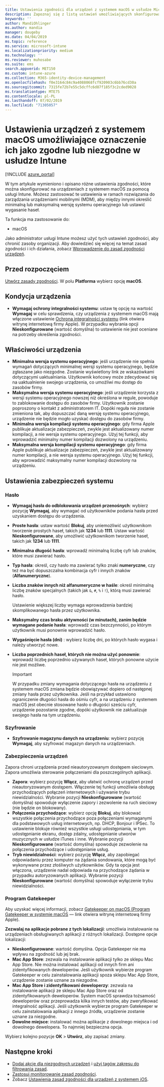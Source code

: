 ```yaml
---
title: Ustawienia zgodności dla urządzeń z systemem macOS w usłudze Microsoft Intune — Azure | Microsoft Docs
description: Zapoznaj się z listą ustawień umożliwiających skonfigurowanie zgodności dla urządzeń z systemem macOS w usłudze Microsoft Intune. Możesz między innymi wymagać stosowania ochrony integralności systemu firmy Apple, określać ograniczenia dotyczące haseł, wymagać zapory oraz zezwalać na użycie programu Gatekeeper.
keywords: ''
author: MandiOhlinger
ms.author: mandia
manager: dougeby
ms.date: 04/04/2019
ms.topic: reference
ms.service: microsoft-intune
ms.localizationpriority: medium
ms.technology: ''
ms.reviewer: muhosabe
ms.suite: ems
search.appverid: MET150
ms.custom: intune-azure
ms.collection: M365-identity-device-management
ms.openlocfilehash: f0e3164c84c9a4088068fcf920903c6bb76cd30a
ms.sourcegitcommit: 7315fe72b7e55c5dcffc6d87f185f3c2cded9028
ms.translationtype: MTE75
ms.contentlocale: pl-PL
ms.lasthandoff: 07/02/2019
ms.locfileid: "71305057"
---
```

# <a name="macos-settings-to-mark-devices-as-compliant-or-not-compliant-using-intune"></a>Ustawienia urządzeń z systemem macOS umożliwiające oznaczenie ich jako zgodne lub niezgodne w usłudze Intune

[!INCLUDE [azure_portal](./includes/azure_portal.md)]

W tym artykule wymieniono i opisano różne ustawienia zgodności, które można skonfigurować na urządzeniach z systemem macOS za pomocą usługi Intune. Możesz zastosować te ustawienia w ramach rozwiązania do zarządzania urządzeniami mobilnymi (MDM), aby między innymi określić minimalną lub maksymalną wersję systemu operacyjnego lub ustawić wygasanie haseł.

Ta funkcja ma zastosowanie do:

- macOS

Jako administrator usługi Intune możesz użyć tych ustawień zgodności, aby chronić zasoby organizacji. Aby dowiedzieć się więcej na temat zasad zgodności i ich działania, zobacz [Wprowadzenie do zasad zgodności urządzeń](device-compliance-get-started.md).

## <a name="before-you-begin"></a>Przed rozpoczęciem

[Utwórz zasady zgodności](create-compliance-policy.md#create-the-policy). W polu **Platforma** wybierz opcję **macOS**.

## <a name="device-health"></a>Kondycja urządzenia

- **Wymagaj ochrony integralności systemu**: ustaw tę opcję na wartość **Wymagaj** w celu sprawdzenia, czy urządzenia z systemem macOS mają włączone ustawienie [Ochrona integralności systemu](https://support.apple.com/HT204899) (link otwiera witrynę internetową firmy Apple). W przypadku wybrania opcji **Nieskonfigurowane** (wartość domyślna) to ustawienie nie jest oceniane na potrzeby określenia zgodności.

## <a name="device-properties"></a>Właściwości urządzenia

- **Minimalna wersja systemu operacyjnego**: jeśli urządzenie nie spełnia wymagań dotyczących minimalnej wersji systemu operacyjnego, będzie zgłaszane jako niezgodne. Zostanie wyświetlony link ze wskazówkami dotyczącymi uaktualniania. Użytkownik końcowy może zdecydować się na uaktualnienie swojego urządzenia, co umożliwi mu dostęp do zasobów firmy.
- **Maksymalna wersja systemu operacyjnego**: jeśli urządzenie korzysta z wersji systemu operacyjnego nowszej niż określona w regule, powoduje to zablokowanie dostępu do zasobów firmy. Użytkownik zostanie poproszony o kontakt z administratorem IT. Dopóki reguła nie zostanie zmieniona tak, aby dopuszczać daną wersję systemu operacyjnego, urządzenie nie będzie mogło uzyskać dostępu do zasobów firmy.
- **Minimalna wersja kompilacji systemu operacyjnego**: gdy firma Apple publikuje aktualizacje zabezpieczeń, zwykle jest aktualizowany numer kompilacji, a nie wersja systemu operacyjnego. Użyj tej funkcji, aby wprowadzić minimalny numer kompilacji dozwolony na urządzeniu.
- **Maksymalna wersja kompilacji systemu operacyjnego**: gdy firma Apple publikuje aktualizacje zabezpieczeń, zwykle jest aktualizowany numer kompilacji, a nie wersja systemu operacyjnego. Użyj tej funkcji, aby wprowadzić maksymalny numer kompilacji dozwolony na urządzeniu.

## <a name="system-security-settings"></a>Ustawienia zabezpieczeń systemu

### <a name="password"></a>Hasło

- **Wymagaj hasła do odblokowania urządzeń przenośnych**: wybierz pozycję **Wymagaj**, aby wymagać od użytkowników podania hasła przed uzyskaniem dostępu do urządzenia.
- **Proste hasła**: ustaw wartość **Blokuj**, aby uniemożliwić użytkownikom tworzenie prostych haseł, takich jak **1234** lub **1111**. Ustaw wartość **Nieskonfigurowane**, aby umożliwić użytkownikom tworzenie haseł, takich jak **1234** lub **1111**.
- **Minimalna długość hasła**: wprowadź minimalną liczbę cyfr lub znaków, które musi zawierać hasło.
- **Typ hasła**: określ, czy hasło ma zawierać tylko znaki **numeryczne**, czy też ma być dopuszczalna kombinacja cyfr i innych znaków (**Alfanumeryczne**).
- **Liczba znaków innych niż alfanumeryczne w haśle**: określ minimalną liczbę znaków specjalnych (takich jak `&`, `#`, `%` i `!`), którą musi zawierać hasło.

    Ustawienie większej liczby wymaga wprowadzenia bardziej skomplikowanego hasła przez użytkownika.

- **Maksymalny czas braku aktywności (w minutach), zanim będzie wymagane podanie hasła**: wprowadź czas bezczynności, po którym użytkownik musi ponownie wprowadzić hasło.
- **Wygaśnięcie hasła (dni)** : wybierz liczbę dni, po których hasło wygasa i należy utworzyć nowe.
- **Liczba poprzednich haseł, których nie można użyć ponownie**: wprowadź liczbę poprzednio używanych haseł, których ponowne użycie nie jest możliwe.

    > [!IMPORTANT]
    > W przypadku zmiany wymagania dotyczącego hasła na urządzeniu z systemem macOS zmiana będzie obowiązywać dopiero od następnej zmiany hasła przez użytkownika. Jeśli na przykład ustawiono ograniczenie długości hasła do ośmiu cyfr, a na urządzeniu z systemem macOS jest obecnie stosowane hasło o długości sześciu cyfr, urządzenie pozostanie zgodne, dopóki użytkownik nie zaktualizuje swojego hasła na tym urządzeniu.

### <a name="encryption"></a>Szyfrowanie

- **Szyfrowanie magazynu danych na urządzeniu**: wybierz pozycję **Wymagaj**, aby szyfrować magazyn danych na urządzeniach.

### <a name="device-security"></a>Zabezpieczenia urządzeń

Zapora chroni urządzenia przed nieautoryzowanym dostępem sieciowym. Zapora umożliwia sterowanie połączeniami dla poszczególnych aplikacji. 

- **Zapora**: wybierz pozycję **Włącz**, aby ułatwić ochronę urządzeń przed nieautoryzowanym dostępem. Włączenie tej funkcji umożliwia obsługę przychodzących połączeń internetowych i używanie trybu niewidzialności. Wybranie pozycji **Nieskonfigurowane** (wartość domyślna) spowoduje wyłączenie zapory i zezwolenie na ruch sieciowy (nie będzie on blokowany).
- **Połączenia przychodzące**: wybierz opcję **Blokuj**, aby blokować wszystkie połączenia przychodzące poza połączeniami wymaganymi dla podstawowych usług internetowych, np. DHCP, Bonjour i IPSec. To ustawienie blokuje również wszystkie usługi udostępniania, w tym udostępnianie ekranu, dostęp zdalny, udostępnianie utworów muzycznych w usłudze iTunes i inne. Wybranie pozycji **Nieskonfigurowane** (wartość domyślna) spowoduje zezwolenie na połączenia przychodzące i udostępnianie usług.
- **Tryb niewidzialności**: wybierz pozycję **Włącz**, aby zapobiegać odpowiadaniu przez komputer na żądania sondowania, które mogą być wykonywane przez złośliwych użytkowników. Gdy ta opcja jest włączona, urządzenie nadal odpowiada na przychodzące żądania w przypadku autoryzowanych aplikacji. Wybranie pozycji **Nieskonfigurowane** (wartość domyślna) spowoduje wyłączenie trybu niewidzialności.

### <a name="gatekeeper"></a>Program Gatekeeper

Aby uzyskać więcej informacji, zobacz [Gatekeeper on macOS (Program Gatekeeper w systemie macOS](https://support.apple.com/HT202491) — link otwiera witrynę internetową firmy Apple).

**Zezwalaj na aplikacje pobrane z tych lokalizacji**: umożliwia instalowanie na urządzeniach obsługiwanych aplikacji z różnych lokalizacji. Dostępne opcje lokalizacji:

- **Nieskonfigurowane**: wartość domyślna. Opcja Gatekeeper nie ma wpływu na zgodność lub jej brak. 
- **Mac App Store**: zezwala na instalowanie aplikacji tylko ze sklepu Mac App Store. Nie można instalować aplikacji od innych firm ani zidentyfikowanych deweloperów. Jeśli użytkownik wybierze program Gatekeeper w celu zainstalowania aplikacji spoza sklepu Mac App Store, urządzenie zostanie uznane za niezgodne.
- **Mac App Store i zidentyfikowani deweloperzy**: zezwala na instalowanie aplikacji ze sklepu Mac App Store oraz od zidentyfikowanych deweloperów. System macOS sprawdza tożsamość deweloperów oraz przeprowadza kilka innych testów, aby zweryfikować integralność aplikacji. Jeśli użytkownik wybierze program Gatekeeper w celu zainstalowania aplikacji z innego źródła, urządzenie zostanie uznane za niezgodne.
- **Dowolne miejsce**: instalować można aplikacje z dowolnego miejsca i od dowolnego dewelopera. To najmniej bezpieczna opcja.

Wybierz kolejno pozycje **OK** > **Utwórz**, aby zapisać zmiany.

## <a name="next-steps"></a>Następne kroki

- [Dodaj akcje dla niezgodnych urządzeń](actions-for-noncompliance.md) i [użyj tagów zakresu do filtrowania zasad](scope-tags.md).
- [Zastosuj monitorowanie zasad zgodności](compliance-policy-monitor.md).
- Zobacz [Ustawienia zasad zgodności dla urządzeń z systemem iOS](compliance-policy-create-ios.md).